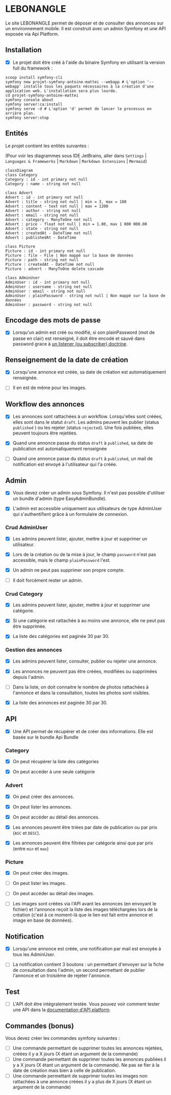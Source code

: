 # LEBONANGLE

Le site LEBONANGLE permet de déposer et de consulter des annonces sur un environnement mobile. Il est construit avec un
admin Symfony et une API exposée via Api Platform.

## Installation

- [x] Le projet doit être créé à l'aide du binaire Symfony en utilisant la version full du framework :

```shell
scoop install symfony-cli
symfony new projet-symfony-antoine-mattei --webapp # L'option '--webapp' installe tous les paquets nécessaires à la création d'une application web. L'installation sera plus lourde.
cd projet-symfony-antoine-mattei
symfony console about
symfony server:ca:install
symfony serve -d # L'option 'd' permet de lancer le processus en arrière plan.
symfony server:stop
```

## Entités

Le projet contient les entités suivantes :

(Pour voir les diagrammes sous IDE JetBrains, aller dans `Settings` | `Languages & Frameworks` | `Markdown`
| `Markdown Extensions` | `Mermaid`)

```mermaid
classDiagram
class Category
Category : id - int primary not null
Category : name - string not null

class Advert
Advert : id - int primary not null
Advert : title - string not null | min = 3, max = 100
Advert : content - text not null | max = 1200
Advert : author - string not null
Advert : email - string not null
Advert : category - ManyToOne not null
Advert : price - float not null | min = 1.00, max 1 000 000.00
Advert : state - string not null
Advert : createdAt - DateTime not null
Advert : publishedAt - DateTime

class Picture
Picture : id - int primary not null
Picture : file - File | Non mappé sur la base de données
Picture : path - string not null
Picture : createdAt - DateTime not null
Picture : advert - ManyToOne delete cascade

class AdminUser
AdminUser : id - int primary not null
AdminUser : username - string not null
AdminUser : email - string not null
AdminUser : plainPassword - string not null | Non mappé sur la base de données
AdminUser : password - string not null
```

## Encodage des mots de passe

- [X] Lorsqu'un admin est créé ou modifié, si son plainPassword (mot de passe en clair) est renseigné, il doit être encodé et
sauvé dans password grace
à [un listener (ou subscriber) doctrine](https://symfony.com/doc/current/security.html#c-encoding-passwords).

## Renseignement de la date de création

- [x] Lorsqu'une annonce est créée, sa date de création est automatiquement renseignée.

- [ ] Il en est de même pour les images.

## Workflow des annonces

- [x] Les annonces sont rattachées à un workflow. Lorsqu'elles sont créées, elles sont dans le statut `draft`. Les admins
peuvent les publier (status `published` ) ou les rejeter (status `rejected`). Une fois publiées, elles peuvent toujours
être rejetées.

- [x] Quand une annonce passe du status `draft` à `published`, sa date de publication est automatiquement renseignée

- [ ] Quand une annonce passe du status `draft` à `published`, un mail de notification est envoyé à l'utilisateur qui l'a créée.

## Admin

- [x] Vous devez créer un admin sous Symfony. Il n'est pas possible d'utiliser un bundle d'admin (type EasyAdminBundle).

- [x] L'admin est accessible uniquement aux utilisateurs de type AdminUser qui s'authentifient grâce à un formulaire de
connexion.

### Crud AdminUser

- [x] Les admins peuvent lister, ajouter, mettre à jour et supprimer un utilisateur.

- [x] Lors de la création ou de la mise à jour, le champ `password` n'est pas accessible, mais le champ `plainPassword` l'est.

- [x] Un admin ne peut pas supprimer son propre compte.

- [ ] Il doit forcément rester un admin.

### Crud Category

- [x] Les admins peuvent lister, ajouter, mettre à jour et supprimer une catégorie.

- [x] Si une catégorie est rattachée à au moins une annonce, elle ne peut pas être supprimée. 

- [x] La liste des catégories est paginée 30 par 30.

### Gestion des annonces

- [x] Les admins peuvent lister, consulter, publier ou rejeter une annonce.

- [x] Les annonces ne peuvent pas être créées, modifiées ou supprimées depuis l'admin.

- [ ] Dans la liste, on doit connaitre le nombre de photos rattachées à l'annonce et dans la consultation, toutes les photos
sont visibles.

- [x] La liste des annonces est paginée 30 par 30.

## API

- [x] Une API permet de récupérer et de créer des informations. Elle est basée sur le bundle Api Bundle

### Category

- [x] On peut récupérer la liste des catégories

- [x] On peut accéder à une seule catégorie

### Advert

- [x] On peut créer  des annonces.

- [x] On peut lister les annonces.

- [x] On peut  accéder au détail des annonces.

- [x] Les annonces peuvent être triées par date de publication ou par prix (`ASC` et `DESC`).

- [x] Les annonces peuvent être filtrées par catégorie ainsi que par prix (entre `min` et `max`)

### Picture

- [x] On peut créer des images.

- [ ] On peut lister les images.

- [ ] On peut accéder au détail des images. 

- [ ] Les images sont créées via l'API avant les annonces (en envoyant
  le fichier) et l'annonce reçoit la liste des images téléchargées lors de la création (c'est à ce moment-là que le lien
  est fait entre annonce et image en base de données).

## Notification

- [x] Lorsqu'une annonce est créée, une notification par mail est envoyée à tous les AdminUser.

- [ ] La notification contient 3 boutons : un permettant d'envoyer sur la fiche de consultation dans l'admin, un second
permettant de publier l'annonce et un troisième de rejeter l'annonce.

## Test

- [ ] L'API doit être intégralement testée. Vous pouvez voir comment tester une API dans
la [documentation d'API platform](https://api-platform.com/docs/core/testing/).

## Commandes (bonus)

Vous devez créer les commandes symfony suivantes :

- [ ] Une commande permettant de supprimer toutes les annonces rejetées, créées il y a X jours (X étant un argument de la
commande)
- [ ] Une commande permettant de supprimer toutes les annonces publiées il y a X jours (X étant un argument de la commande).
Ne pas se fier à la date de création mais bien à celle de publication.
- [ ] Une commande permettant de supprimer toutes les images non rattachées à une annonce créées il y a plus de X jours (X
étant un argument de la commande)